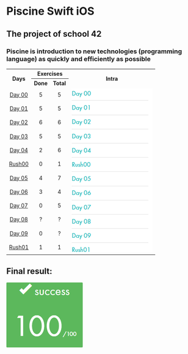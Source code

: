 # Piscine Swift iOS
## The project of school 42
### Piscine is introduction to new technologies (programming language) as quickly and efficiently as possible
<table>
	<tr>
		<th rowspan="2" align="center">Days</th>
		<th colspan="2" align="center">Exercises</th>
		<th rowspan="2" align="center">Intra</th>
	</tr>
	<tr>
		<th align="center">Done</th>
		<th align="center">Total</th>
	</tr>
	<tr>
		<td align="center"><a href="https://github.com/Dude-Rocker/resources/blob/master/piscine_swift-ios/d00.pdf">Day 00</a></td>
		<td align="center">5</td>
		<td align="center">5</td>
		<td rowspan="12" align="center"><img src="https://github.com/Dude-Rocker/resources/blob/master/img/clear_piscine.png" alt="total result"></td>
	</tr>
	<tr>
		<td align="center"><a href="https://github.com/Dude-Rocker/resources/blob/master/piscine_swift-ios/d01.pdf">Day 01</a></td>
		<td align="center">5</td>
		<td align="center">5</td>
	</tr>
	<tr>
		<td align="center"><a href="https://github.com/Dude-Rocker/resources/blob/master/piscine_swift-ios/d02.pdf">Day 02</a></td>
		<td align="center">6</td>
		<td align="center">6</td>
	</tr>
	<tr>
		<td align="center"><a href="https://github.com/Dude-Rocker/resources/blob/master/piscine_swift-ios/d03.pdf">Day 03</a></td>
		<td align="center">5</td>
		<td align="center">5</td>
	</tr>
	<tr>
		<td align="center"><a href="https://github.com/Dude-Rocker/resources/blob/master/piscine_swift-ios/d04.pdf">Day 04</a></td>
		<td align="center">2</td>
		<td align="center">6</td>
	</tr>
	<tr>
		<td align="center"><a href="https://github.com/Dude-Rocker/resources/blob/master/piscine_swift-ios/rush00.pdf">Rush00</a></td>
		<td align="center">0</td>
		<td align="center">1</td>
	</tr>
	<tr>
		<td align="center"><a href="https://github.com/Dude-Rocker/resources/blob/master/piscine_swift-ios/d05.pdf">Day 05</a></td>
		<td align="center">4</td>
		<td align="center">7</td>
	</tr>
	<tr>
		<td align="center"><a href="https://github.com/Dude-Rocker/resources/blob/master/piscine_swift-ios/d06.pdf">Day 06</a></td>
		<td align="center">3</td>
		<td align="center">4</td>
	</tr>
	<tr>
		<td align="center"><a href="https://github.com/Dude-Rocker/resources/blob/master/piscine_swift-ios/d07.pdf">Day 07</a></td>
		<td align="center">0</td>
		<td align="center">5</td>
	</tr>
	<tr>
		<td align="center"><a href="https://github.com/Dude-Rocker/resources/blob/master/piscine_swift-ios/d08.pdf">Day 08</a></td>
		<td align="center">?</td>
		<td align="center">?</td>
	</tr>
	<tr>
		<td align="center"><a href="https://github.com/Dude-Rocker/resources/blob/master/piscine_swift-ios/d09.pdf">Day 09</a></td>
		<td align="center">0</td>
		<td align="center">?</td>
	</tr>
	<tr>
		<td align="center"><a href="https://github.com/Dude-Rocker/resources/blob/master/piscine_swift-ios/rush01.pdf">Rush01</a></td>
		<td align="center">1</td>
		<td align="center">1</td>
	</tr>
</table>

## Final result:
![](https://github.com/Dude-Rocker/resources/blob/master/img/success.png)
